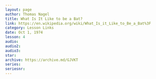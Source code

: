 ```yaml
---
layout: page
author: Thomas Nagel
title: What Is It Like to be a Bat?
link: https://en.wikipedia.org/wiki/What_Is_it_Like_to_Be_a_Bat%3F
category: Lesson Links
date: Oct 1, 1974
lesson: 4
audio: 
audio2: 
audio3: 
star: 
archive: https://archive.md/GJVKT
series: 
seriesnr: 
---
```


